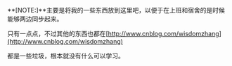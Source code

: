 **[NOTE:]**主要是将我的一些东西放到这里吧，以便于在上班和宿舍的是时候能够两边同步起来。

只有一点点，不过其他的东西也都在[http://www.cnblog.com/wisdomzhang](http://www.cnblog.com/wisdomzhang)

都是一些垃圾，根本就没有什么可以学习。

